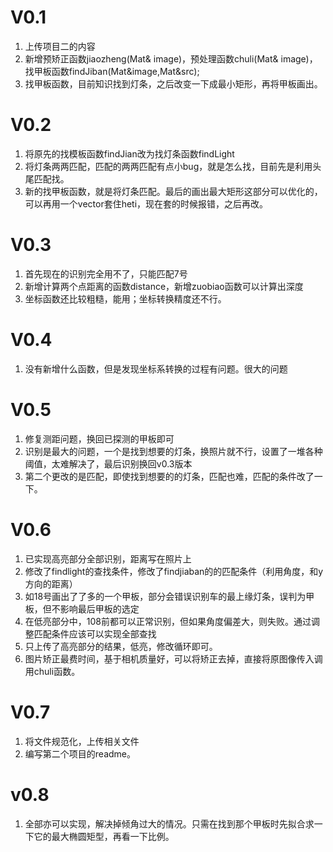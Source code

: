 # V0.1
1. 上传项目二的内容
2. 新增预矫正函数jiaozheng(Mat& image)，预处理函数chuli(Mat& image)，找甲板函数findJiban(Mat&image,Mat&src);
3. 找甲板函数，目前知识找到灯条，之后改变一下成最小矩形，再将甲板画出。
# V0.2
1. 将原先的找模板函数findJian改为找灯条函数findLight
2. 将灯条两两匹配，匹配的两两匹配有点小bug，就是怎么找，目前先是利用头尾匹配找。
3. 新的找甲板函数，就是将灯条匹配。最后的画出最大矩形这部分可以优化的，可以再用一个vector套住heti，现在套的时候报错，之后再改。
# V0.3
1. 首先现在的识别完全用不了，只能匹配7号
2. 新增计算两个点距离的函数distance，新增zuobiao函数可以计算出深度
3. 坐标函数还比较粗糙，能用；坐标转换精度还不行。
# V0.4
1. 没有新增什么函数，但是发现坐标系转换的过程有问题。很大的问题
# V0.5
1. 修复测距问题，换回已探测的甲板即可
2. 识别是最大的问题，一个是找到想要的灯条，换照片就不行，设置了一堆各种阈值，太难解决了，最后识别换回v0.3版本
3. 第二个更改的是匹配，即使找到想要的的灯条，匹配也难，匹配的条件改了一下。
# V0.6
1. 已实现高亮部分全部识别，距离写在照片上
2. 修改了findlight的查找条件，修改了findjiaban的的匹配条件（利用角度，和y方向的距离）
3. 如18号画出了了多的一个甲板，部分会错误识别车的最上缘灯条，误判为甲板，但不影响最后甲板的选定
4. 在低亮部分中，108前都可以正常识别，但如果角度偏差大，则失败。通过调整匹配条件应该可以实现全部查找
5. 只上传了高亮部分的结果，低亮，修改循环即可。
6. 图片矫正最费时间，基于相机质量好，可以将矫正去掉，直接将原图像传入调用chuli函数。

# V0.7
1. 将文件规范化，上传相关文件
2. 编写第二个项目的readme。
# v0.8 
1. 全部亦可以实现，解决掉倾角过大的情况。只需在找到那个甲板时先拟合求一下它的最大椭圆矩型，再看一下比例。